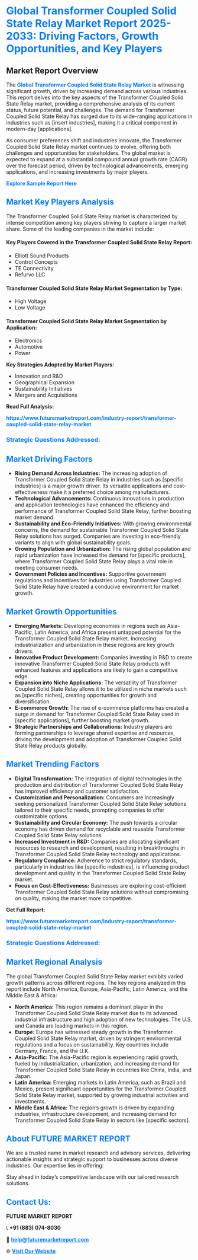 <h1 style="color: #007BFF;">Global Transformer Coupled Solid State Relay Market Report 2025-2033: Driving Factors, Growth Opportunities, and Key Players</h1>

<section id="overview">
<h2>Market Report Overview</h2>
<p>The <a href="https://www.futuremarketreport.com/industry-report/transformer-coupled-solid-state-relay-market" style="color: #007BFF; text-decoration: none;"><strong>Global Transformer Coupled Solid State Relay Market</strong></a> is witnessing significant growth, driven by increasing demand across various industries. This report delves into the key aspects of the Transformer Coupled Solid State Relay market, providing a comprehensive analysis of its current status, future potential, and challenges. The demand for Transformer Coupled Solid State Relay has surged due to its wide-ranging applications in industries such as [insert industries], making it a critical component in modern-day [applications].</p>
<p>As consumer preferences shift and industries innovate, the Transformer Coupled Solid State Relay market continues to evolve, offering both challenges and opportunities for stakeholders. The global market is expected to expand at a substantial compound annual growth rate (CAGR) over the forecast period, driven by technological advancements, emerging applications, and increasing investments by major players.</p>
</section>

<section id="overview">
<p><a href="https://www.futuremarketreport.com/request-sample/reportId=76224" style="color: #007BFF; text-decoration: none;"><strong>Explore Sample Report Here</strong></a></p>
</section>

<section id="key-players">
<h2 style="color: #007BFF;">Market Key Players Analysis</h2>
<p>The Transformer Coupled Solid State Relay market is characterized by intense competition among key players striving to capture a larger market share. Some of the leading companies in the market include:</p>
<h4>Key Players Covered in the Transformer Coupled Solid State Relay Report:</h4>
<ul><li>Elliott Sound Products</li><li>Control Concepts</li><li>TE Connectivity</li><li>Refurvo LLC</li></ul>
<h4>Transformer Coupled Solid State Relay Market Segmentation by Type:</h4>
<ul><li>High Voltage</li><li>Low Voltage</li></ul>

<h4>Transformer Coupled Solid State Relay Market Segmentation by Application:</h4>
<ul><li>Electronics</li><li>Automotive</li><li>Power</li></ul>
<p><strong>Key Strategies Adopted by Market Players:</strong></p>
<ul>
<li>Innovation and R&D</li>
<li>Geographical Expansion</li>
<li>Sustainability Initiatives</li>
<li>Mergers and Acquisitions</li>
</ul>
</section>

<section>
<p><strong>Read Full Analysis: </strong></p><a href="https://www.futuremarketreport.com/industry-report/transformer-coupled-solid-state-relay-market" style="color: #007BFF; text-decoration: none;"><strong>https://www.futuremarketreport.com/industry-report/transformer-coupled-solid-state-relay-market</strong></a>
<h3 style="color: #007BFF;">Strategic Questions Addressed:</h3>
</section>

<section id="driving-factors">
<h2 style="color: #007BFF;">Market Driving Factors</h2>
<ul>
<li><strong>Rising Demand Across Industries:</strong> The increasing adoption of Transformer Coupled Solid State Relay in industries such as [specific industries] is a major growth driver. Its versatile applications and cost-effectiveness make it a preferred choice among manufacturers.</li>
<li><strong>Technological Advancements:</strong> Continuous innovations in production and application technologies have enhanced the efficiency and performance of Transformer Coupled Solid State Relay, further boosting market demand.</li>
<li><strong>Sustainability and Eco-Friendly Initiatives:</strong> With growing environmental concerns, the demand for sustainable Transformer Coupled Solid State Relay solutions has surged. Companies are investing in eco-friendly variants to align with global sustainability goals.</li>
<li><strong>Growing Population and Urbanization:</strong> The rising global population and rapid urbanization have increased the demand for [specific products], where Transformer Coupled Solid State Relay plays a vital role in meeting consumer needs.</li>
<li><strong>Government Policies and Incentives:</strong> Supportive government regulations and incentives for industries using Transformer Coupled Solid State Relay have created a conducive environment for market growth.</li>
</ul>
</section>

<section id="growth-opportunities">
<h2 style="color: #007BFF;">Market Growth Opportunities</h2>
<ul>
<li><strong>Emerging Markets:</strong> Developing economies in regions such as Asia-Pacific, Latin America, and Africa present untapped potential for the Transformer Coupled Solid State Relay market. Increasing industrialization and urbanization in these regions are key growth drivers.</li>
<li><strong>Innovative Product Development:</strong> Companies investing in R&D to create innovative Transformer Coupled Solid State Relay products with enhanced features and applications are likely to gain a competitive edge.</li>
<li><strong>Expansion into Niche Applications:</strong> The versatility of Transformer Coupled Solid State Relay allows it to be utilized in niche markets such as [specific niches], creating opportunities for growth and diversification.</li>
<li><strong>E-commerce Growth:</strong> The rise of e-commerce platforms has created a surge in demand for Transformer Coupled Solid State Relay used in [specific applications], further boosting market growth.</li>
<li><strong>Strategic Partnerships and Collaborations:</strong> Industry players are forming partnerships to leverage shared expertise and resources, driving the development and adoption of Transformer Coupled Solid State Relay products globally.</li>
</ul>
</section>

<section id="trending-factors">
<h2 style="color: #007BFF;">Market Trending Factors</h2>
<ul>
<li><strong>Digital Transformation:</strong> The integration of digital technologies in the production and distribution of Transformer Coupled Solid State Relay has improved efficiency and customer satisfaction.</li>
<li><strong>Customization and Personalization:</strong> Consumers are increasingly seeking personalized Transformer Coupled Solid State Relay solutions tailored to their specific needs, prompting companies to offer customizable options.</li>
<li><strong>Sustainability and Circular Economy:</strong> The push towards a circular economy has driven demand for recyclable and reusable Transformer Coupled Solid State Relay solutions.</li>
<li><strong>Increased Investment in R&D:</strong> Companies are allocating significant resources to research and development, resulting in breakthroughs in Transformer Coupled Solid State Relay technology and applications.</li>
<li><strong>Regulatory Compliance:</strong> Adherence to strict regulatory standards, particularly in industries like [specific industries], is influencing product development and quality in the Transformer Coupled Solid State Relay market.</li>
<li><strong>Focus on Cost-Effectiveness:</strong> Businesses are exploring cost-efficient Transformer Coupled Solid State Relay solutions without compromising on quality, making the market more competitive.</li>
</ul>
</section>

<section>
<p><strong>Get Full Report: </strong></p><a href="https://www.futuremarketreport.com/industry-report/transformer-coupled-solid-state-relay-market" style="color: #007BFF; text-decoration: none;"><strong>https://www.futuremarketreport.com/industry-report/transformer-coupled-solid-state-relay-market</strong></a>
<h3 style="color: #007BFF;">Strategic Questions Addressed:</h3>
</section>


<section id="regional-analysis">
<h2 style="color: #007BFF;">Market Regional Analysis</h2>
<p>The global Transformer Coupled Solid State Relay market exhibits varied growth patterns across different regions. The key regions analyzed in this report include North America, Europe, Asia-Pacific, Latin America, and the Middle East & Africa:</p>
<ul>
<li><strong>North America:</strong> This region remains a dominant player in the Transformer Coupled Solid State Relay market due to its advanced industrial infrastructure and high adoption of new technologies. The U.S. and Canada are leading markets in this region.</li>
<li><strong>Europe:</strong> Europe has witnessed steady growth in the Transformer Coupled Solid State Relay market, driven by stringent environmental regulations and a focus on sustainability. Key countries include Germany, France, and the U.K.</li>
<li><strong>Asia-Pacific:</strong> The Asia-Pacific region is experiencing rapid growth, fueled by industrialization, urbanization, and increasing demand for Transformer Coupled Solid State Relay in countries like China, India, and Japan.</li>
<li><strong>Latin America:</strong> Emerging markets in Latin America, such as Brazil and Mexico, present significant opportunities for the Transformer Coupled Solid State Relay market, supported by growing industrial activities and investments.</li>
<li><strong>Middle East & Africa:</strong> The region’s growth is driven by expanding industries, infrastructure development, and increasing demand for Transformer Coupled Solid State Relay in sectors like [specific sectors].</li>
</ul>
</section>

<footer>
<h2 style="color: #007BFF;">About FUTURE MARKET REPORT</h2>
<p>We are a trusted name in market research and advisory services, delivering actionable insights and strategic support to businesses across diverse industries. Our expertise lies in offering:</p>

<p>Stay ahead in today’s competitive landscape with our tailored research solutions.</p>

<h2 style="color: #007BFF;">Contact Us:</h2>
<p><strong>FUTURE MARKET REPORT</strong></p>
<p>📞 <strong>+91 (883) 074-8030</strong></p>
<p>📧 <strong><a href="mailto:help@futuremarketreport.com" style="color: #007BFF;">help@futuremarketreport.com</a></strong></p>
<p>🌐 <strong><a href="https://www.futuremarketreport.com/" style="color: #007BFF;">Visit Our Website</a></strong></p>
</footer>